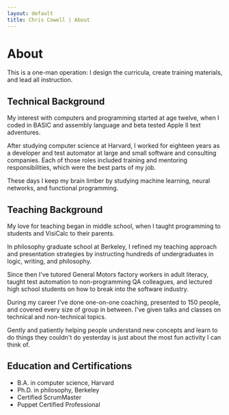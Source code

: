 ```yaml
---
layout: default
title: Chris Cowell | About
---
```


# About

This is a one-man operation: I design the curricula, create training materials, and lead all instruction.


## Technical Background

My interest with computers and programming started at age twelve, when I coded in BASIC and assembly language and beta tested Apple II text adventures.

After studying computer science at Harvard, I worked for eighteen years as a developer and test automator at large and small software and consulting companies. Each of those roles included training and mentoring responsibilities, which were the best parts of my job.

These days I keep my brain limber by studying machine learning, neural networks, and functional programming.


## Teaching Background

My love for teaching began in middle school, when I taught programming to students and VisiCalc to their parents.

In philosophy graduate school at Berkeley, I refined my teaching approach and presentation strategies by instructing hundreds of undergraduates in logic, writing, and philosophy.

Since then I've tutored General Motors factory workers in adult literacy, taught test automation to non-programming QA colleagues, and lectured high school students on how to break into the software industry.

During my career I've done one-on-one coaching, presented to 150 people, and covered every size of group in between. I've given talks and classes on technical and non-technical topics.

Gently and patiently helping people understand new concepts and learn to do things they couldn't do yesterday is just about the most fun activity I can think of.


## Education and Certifications

+ B.A. in computer science, Harvard
+ Ph.D. in philosophy, Berkeley
+ Certified ScrumMaster
+ Puppet Certified Professional
